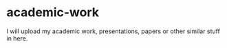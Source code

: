 # academic-work
I will upload my academic work, presentations, papers or other similar stuff in here.
